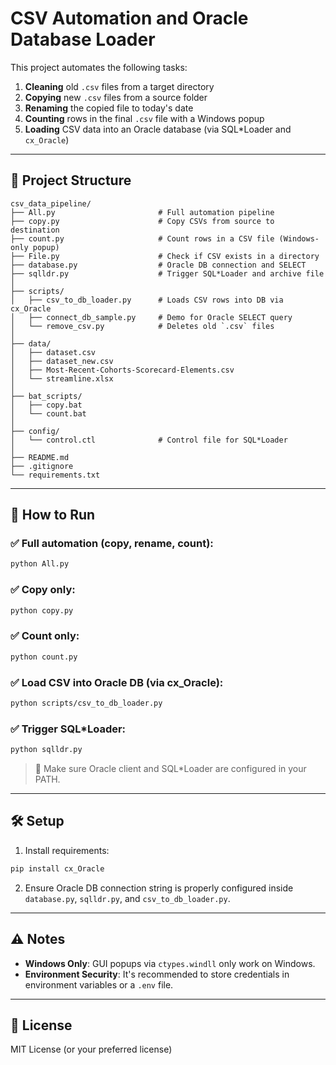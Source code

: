 # CSV Automation and Oracle Database Loader

This project automates the following tasks:

1. **Cleaning** old `.csv` files from a target directory
2. **Copying** new `.csv` files from a source folder
3. **Renaming** the copied file to today's date
4. **Counting** rows in the final `.csv` file with a Windows popup
5. **Loading** CSV data into an Oracle database (via SQL*Loader and `cx_Oracle`)

---

## 📁 Project Structure

```
csv_data_pipeline/
├── All.py                       # Full automation pipeline
├── copy.py                      # Copy CSVs from source to destination
├── count.py                     # Count rows in a CSV file (Windows-only popup)
├── File.py                      # Check if CSV exists in a directory
├── database.py                  # Oracle DB connection and SELECT
├── sqlldr.py                    # Trigger SQL*Loader and archive file
│
├── scripts/
│   ├── csv_to_db_loader.py      # Loads CSV rows into DB via cx_Oracle
│   ├── connect_db_sample.py     # Demo for Oracle SELECT query
│   └── remove_csv.py            # Deletes old `.csv` files
│
├── data/
│   ├── dataset.csv
│   ├── dataset_new.csv
│   ├── Most-Recent-Cohorts-Scorecard-Elements.csv
│   └── streamline.xlsx
│
├── bat_scripts/
│   ├── copy.bat
│   └── count.bat
│
├── config/
│   └── control.ctl              # Control file for SQL*Loader
│
├── README.md
├── .gitignore
└── requirements.txt
```

---

## 🚀 How to Run

### ✅ Full automation (copy, rename, count):
```bash
python All.py
```

### ✅ Copy only:
```bash
python copy.py
```

### ✅ Count only:
```bash
python count.py
```

### ✅ Load CSV into Oracle DB (via cx_Oracle):
```bash
python scripts/csv_to_db_loader.py
```

### ✅ Trigger SQL*Loader:
```bash
python sqlldr.py
```

> 🔔 Make sure Oracle client and SQL*Loader are configured in your PATH.

---

## 🛠 Setup

1. Install requirements:
```bash
pip install cx_Oracle
```

2. Ensure Oracle DB connection string is properly configured inside `database.py`, `sqlldr.py`, and `csv_to_db_loader.py`.

---

## ⚠️ Notes

- **Windows Only**: GUI popups via `ctypes.windll` only work on Windows.
- **Environment Security**: It's recommended to store credentials in environment variables or a `.env` file.

---

## 📃 License

MIT License (or your preferred license)
